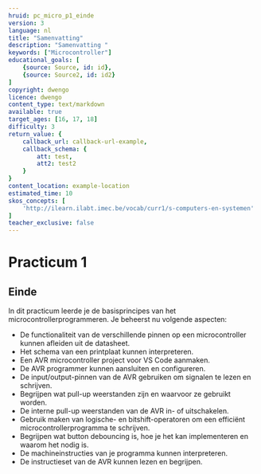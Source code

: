```yaml
---
hruid: pc_micro_p1_einde
version: 3
language: nl
title: "Samenvatting"
description: "Samenvatting "
keywords: ["Microcontroller"]
educational_goals: [
    {source: Source, id: id}, 
    {source: Source2, id: id2}
]
copyright: dwengo
licence: dwengo
content_type: text/markdown
available: true
target_ages: [16, 17, 18]
difficulty: 3
return_value: {
    callback_url: callback-url-example,
    callback_schema: {
        att: test,
        att2: test2
    }
}
content_location: example-location
estimated_time: 10
skos_concepts: [
    'http://ilearn.ilabt.imec.be/vocab/curr1/s-computers-en-systemen'
]
teacher_exclusive: false
---
```

# Practicum 1

## Einde

In dit practicum leerde je de basisprincipes van het microcontrollerprogrammeren. Je beheerst nu volgende aspecten:

* De functionaliteit van de verschillende pinnen op een microcontroller kunnen afleiden uit de datasheet.
* Het schema van een printplaat kunnen interpreteren.
* Een AVR microcontroller project voor VS Code aanmaken.
* De AVR programmer kunnen aansluiten en configureren.
* De input/output-pinnen van de AVR gebruiken om signalen te lezen en schrijven.
* Begrijpen wat pull-up weerstanden zijn en waarvoor ze gebruikt worden.
* De interne pull-up weerstanden van de AVR in- of uitschakelen.
* Gebruik maken van logische- en bitshift-operatoren om een efficiënt microcontrollerprogramma te schrijven.
* Begrijpen wat button debouncing is, hoe je het kan implementeren en waarom het nodig is.
* De machineinstructies van je programma kunnen interpreteren.
* De instructieset van de AVR kunnen lezen en begrijpen.
